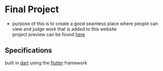 # Final Project
- purpose of this is to create a good seamless place where people can view and judge work that is added to this website <br>
 project preview can be found [here](https://bsu-hci.github.io/Final_project-Kellum/)
## Specifications
built in [dart](https://dart.dev) using the [flutter](https://flutter.dev/) framework
